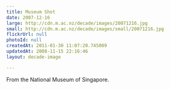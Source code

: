 ```yaml
---
title: Museum Shot
date: 2007-12-16
large: http://cdn.m.ac.nz/decade/images/20071216.jpg
small: http://cdn.m.ac.nz/decade/images/small/20071216.jpg
flickrUrl: null
photoId: null
createdAt: 2011-01-30 11:07:20.745009
updatedAt: 2008-11-15 22:16:46
layout: decade-image

---
```

From the National Museum of Singapore.
